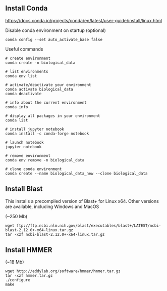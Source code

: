 
## Install Conda

   https://docs.conda.io/projects/conda/en/latest/user-guide/install/linux.html

Disable conda environment on startup (optional)

    conda config --set auto_activate_base false

Useful commands

    # create environment
    conda create -n biological_data

    # list environments
    conda env list

    # activate/deactivate your environment
    conda activate biological_data
    conda deactivate

    # info about the current environment
    conda info
    
    # display all packages in your environment
    conda list

    # install jupyter notebook
    conda install -c conda-forge notebook

    # launch notebook
    jupyter notebook

    # remove environment
    conda env remove -n biological_data

    # clone conda environment
    conda create --name biological_data_new --clone biological_data

## Install Blast

This installs a precompiled version of Blast+ for Linux x64. Other 
versions are available, including Windows and MacOS

(~250 Mb)

    wget ftp://ftp.ncbi.nlm.nih.gov/blast/executables/blast+/LATEST/ncbi-blast-2.12.0+-x64-linux.tar.gz
    tar -xzf ncbi-blast-2.12.0+-x64-linux.tar.gz

## Install HMMER

(~18 Mb)

    wget http://eddylab.org/software/hmmer/hmmer.tar.gz
    tar -xzf hmmer.tar.gz
    ./configure
    make
